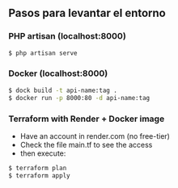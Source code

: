 ## Pasos para levantar el entorno

### PHP artisan (localhost:8000)
```bash
$ php artisan serve
```

### Docker (localhost:8000)
```bash
$ dock build -t api-name:tag .
$ docker run -p 8000:80 -d api-name:tag
```

### Terraform with Render + Docker image
 - Have an account in render.com (no free-tier)
 - Check the file main.tf to see the access
 - then execute:
```bash
$ terraform plan
$ terraform apply
```



